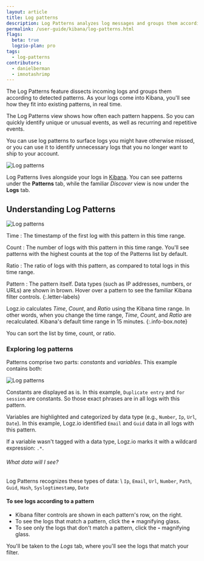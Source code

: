 ```yaml
---
layout: article
title: Log patterns
description: Log Patterns analyzes log messages and groups them according to detected patterns. We built Log Patterns to live alongside your logs in Kibana. You can see your patterns under the Patterns tab, and then click the Logs tab to return Kibana's familiar Discover view.
permalink: /user-guide/kibana/log-patterns.html
flags:
  beta: true
  logzio-plan: pro
tags:
  - log-patterns
contributors:
  - danielberman
  - imnotashrimp
---
```


The Log Patterns feature dissects incoming logs and
groups them according to detected patterns.
As your logs come into Kibana, you'll see how they fit into existing patterns,
in real time.

The Log Patterns view shows how often each pattern happens.
So you can quickly identify unique or unusual events,
as well as recurring and repetitive events.

You can use log patterns to surface logs you might have otherwise missed,
or you can use it to identify unnecessary logs that you no longer want to ship to your account.

![Log patterns]({{site.baseurl}}/images/kibana/patterns.png)

Log Patterns lives alongside your logs in [Kibana](https://app.logz.io/#/dashboard/kibana).
You can see patterns under the **Patterns** tab,
while the familiar _Discover_ view is now under the **Logs** tab.

## Understanding Log Patterns

![Log patterns]({{site.baseurl}}/images/kibana/patterns-annotated.png)

Time
: The timestamp of the first log with this pattern in this time range.

Count
: The number of logs with this pattern in this time range.
  You'll see patterns with the highest counts at the top of the Patterns list by default.

Ratio
: The ratio of logs with this pattern,
  as compared to total logs in this time range.

Pattern
: The pattern itself.
  Data types (such as IP addresses, numbers, or URLs) are shown in brown.
  Hover over a pattern to see the familiar Kibana filter controls.
{:.letter-labels}

Logz.io calculates _Time_, _Count_, and _Ratio_ using the Kibana time range.
In other words, when you change the time range,
_Time_, _Count_, and _Ratio_ are recalculated.
Kibana's default time range in 15 minutes.
{:.info-box.note}

You can sort the list by time, count, or ratio.

### Exploring log patterns

Patterns comprise two parts:
_constants_ and _variables_.
This example contains both:

![Log patterns]({{site.baseurl}}/images/kibana/sample-pattern.png)

Constants are displayed as is.
In this example, `Duplicate entry` and `for session` are constants.
So those exact phrases are in all logs with this pattern.

Variables are highlighted and categorized by data type
(e.g., `Number`, `Ip`, `Url`, `Date`).
In this example,
Logz.io identified `Email` and `Guid` data in all logs with this pattern.

If a variable wasn't tagged with a data type,
Logz.io marks it with a wildcard expression: `.*`.

###### What data will I see?

Log Patterns recognizes these types of data: \\
`Ip`, `Email`, `Url`, `Number`, `Path`, `Guid`, `Hash`, `Syslogtimestamp`, `Date`

#### To see logs according to a pattern

* Kibana filter controls are shown in each pattern's row,
  on the right.
* To see the logs that match a pattern,
  click the **+** magnifying glass.
* To see only the logs that don't match a pattern,
  click the **-** magnifying glass.

You'll be taken to the _Logs_ tab,
where you'll see the logs that match your filter.
